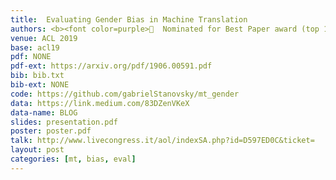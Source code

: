 ```yaml
---
title:  Evaluating Gender Bias in Machine Translation
authors: <b><font color=purple>🎉  Nominated for Best Paper award (top 1% of submissions)</font></b><br /><b>Gabriel Stanovsky</b>, Noah Smith, Luke Zettlemoyer
venue: ACL 2019
base: acl19
pdf: NONE
pdf-ext: https://arxiv.org/pdf/1906.00591.pdf
bib: bib.txt
bib-ext: NONE
code: https://github.com/gabrielStanovsky/mt_gender
data: https://link.medium.com/83DZenVKeX
data-name: BLOG
slides: presentation.pdf
poster: poster.pdf
talk: http://www.livecongress.it/aol/indexSA.php?id=D597ED0C&ticket=
layout: post
categories: [mt, bias, eval]
---
```

